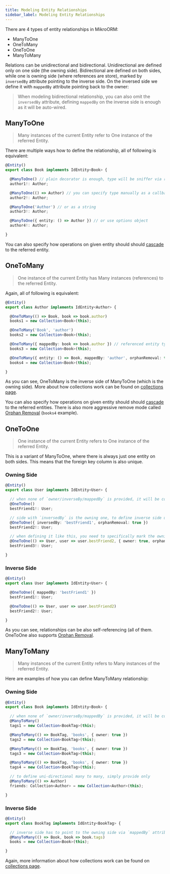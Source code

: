 ```yaml
---
title: Modeling Entity Relationships
sidebar_label: Modeling Entity Relationships
---
```


There are 4 types of entity relationships in MikroORM: 

- ManyToOne
- OneToMany
- OneToOne
- ManyToMany

Relations can be unidirectional and bidirectional. Unidirectional are defined only on one 
side (the owning side). Bidirectional are defined on both sides, while one is owning side 
(where references are store), marked by `inversedBy` attribute pointing to the inverse side.
On the inversed side we define it with `mappedBy` attribute pointing back to the owner:

> When modeling bidirectional relationship, you can also omit the `inversedBy` attribute, 
> defining `mappedBy` on the inverse side is enough as it will be auto-wired. 

## ManyToOne

> Many instances of the current Entity refer to One instance of the referred Entity.

There are multiple ways how to define the relationship, all of following is equivalent:

```typescript
@Entity()
export class Book implements IdEntity<Book> {

  @ManyToOne() // plain decorator is enough, type will be sniffer via reflection!
  author1!: Author;

  @ManyToOne(() => Author) // you can specify type manually as a callback
  author2!: Author;

  @ManyToOne('Author') // or as a string
  author3!: Author;

  @ManyToOne({ entity: () => Author }) // or use options object
  author4!: Author;

}
```

You can also specify how operations on given entity should should [cascade](cascading.md) 
to the referred entity.

## OneToMany

> One instance of the current Entity has Many instances (references) to the referred Entity.

Again, all of following is equivalent:

```typescript
@Entity()
export class Author implements IdEntity<Author> {

  @OneToMany(() => Book, book => book.author)
  books1 = new Collection<Book>(this);

  @OneToMany('Book', 'author')
  books2 = new Collection<Book>(this);

  @OneToMany({ mappedBy: book => book.author }) // referenced entity type can be sniffer too
  books3 = new Collection<Book>(this);

  @OneToMany({ entity: () => Book, mappedBy: 'author', orphanRemoval: true })
  books4 = new Collection<Book>(this);

}
```

As you can see, OneToMany is the inverse side of ManyToOne (which is the owning side).
More about how collections work can be found on [collections page](collections.md). 

You can also specify how operations on given entity should should [cascade](cascading.md) to the referred
entities. There is also more aggressive remove mode called [Orphan Removal](cascading.md#orphan-removal) 
(`books4` example).

## OneToOne

> One instance of the current Entity refers to One instance of the referred Entity.

This is a variant of ManyToOne, where there is always just one entity on both sides. This means
that the foreign key column is also unique.

### Owning Side

```typescript
@Entity()
export class User implements IdEntity<User> {

  // when none of `owner/inverseBy/mappedBy` is provided, it will be considered owning side
  @OneToOne()
  bestFriend1!: User;

  // side with `inversedBy` is the owning one, to define inverse side use `mappedBy`
  @OneToOne({ inversedBy: 'bestFriend1', orphanRemoval: true })
  bestFriend2!: User;

  // when defining it like this, you need to specifically mark the owning side with `owner: true`
  @OneToOne(() => User, user => user.bestFriend2, { owner: true, orphanRemoval: true })
  bestFriend3!: User;

}
```

### Inverse Side

```typescript
@Entity()
export class User implements IdEntity<User> {

  @OneToOne({ mappedBy: 'bestFriend1' })
  bestFriend1!: User;

  @OneToOne(() => User, user => user.bestFriend2)
  bestFriend2!: User;

}
```

As you can see, relationships can be also self-referencing (all of them. OneToOne also supports 
[Orphan Removal](cascading.md#orphan-removal). 

## ManyToMany

> Many instances of the current Entity refers to Many instances of the referred Entity.

Here are examples of how you can define ManyToMany relationship:

### Owning Side

```typescript
@Entity()
export class Book implements IdEntity<Book> {

  // when none of `owner/inverseBy/mappedBy` is provided, it will be considered owning side
  @ManyToMany()
  tags1 = new Collection<BookTag>(this);

  @ManyToMany(() => BookTag, 'books', { owner: true })
  tags2 = new Collection<BookTag>(this);

  @ManyToMany(() => BookTag, 'books', { owner: true })
  tags3 = new Collection<BookTag>(this);

  @ManyToMany(() => BookTag, 'books', { owner: true })
  tags4 = new Collection<BookTag>(this);

  // to define uni-directional many to many, simply provide only 
  @ManyToMany(() => Author)
  friends: Collection<Author> = new Collection<Author>(this);

}
```

### Inverse Side

```typescript
@Entity()
export class BookTag implements IdEntity<BookTag> {

  // inverse side has to point to the owning side via `mappedBy` attribute/parameter
  @ManyToMany(() => Book, book => book.tags)
  books = new Collection<Book>(this);

}
```

Again, more information about how collections work can be found on [collections page](collections.md). 
